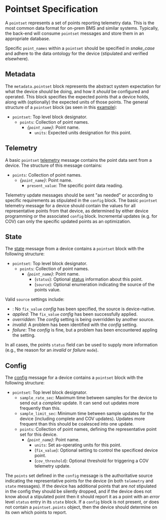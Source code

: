 # Pointset Specification

A `pointset` represents a set of points reporting telemetry data. This is the most common data
format for on-prem BMS and similar systems. Typically, the back-end will consume `pointset` messages
and store them in an appropriate database.

Specific `point_names` within a `pointset` should be specified in _snake_case_ and adhere to the
data ontology for the device (stipulated and verified elsewhere).

## Metadata

The `metadata.pointset` block represents the abstract system expectation for what the device
_should_ be doing, and how it _should_ be configured and operated. This block specifies the
expected points that a device holds, along with (optionally) the expected units of those points.
The general structure of a `pointset` block (as seen in this
[example](../schema/metadata.tests/example.json)):

* `pointset`: Top level block designator.
  * `points`: Collection of point names.
    * _{`point_name`}_: Point name.
      * `units`: Expected units designation for this point.

## Telemetry

A basic `pointset` [telemetry](../schema/pointset.tests/example.json) message contains
the point data sent from a device. The structure of this message contains:

* `points`: Collection of point names.
  * _{`point_name`}_: Point name.
    * `present_value`: The specific point data reading.

Telemetry update messages should be sent "as needed" or according to specific requirements as
stipulated in the `config` block. The basic `pointset` telemetry message for a device should
contain the values for all representative points from that device, as determined by either
device programming or the associated `config` block. Incremental updates (e.g. for COV) can
only the specific updated points as an optimization.

## State

The [state](../schema/state.tests/example.json) message from a device contains a `pointset`
block with the following structure:

* `pointset`: Top level block designator.
  * `points`: Collection of point names.
    * _{`point_name`}_: Point name.
      * (`status`): Optional [status](status.md) information about this point.
      * (`source`): Optional enumeration indicating the source of the points value.

Valid `source` settings include:
* _<empty>_: No `fix_value` _config_ has been specified, the source is device-native.
* _applied_: The `fix_value` _config_ has been successfully applied.
* _overridden_: The _config_ setting is being overridden by another source.
* _invalid_: A problem has been identified with the _config_ setting.
* _failure_: The _config_ is fine, but a problem has been encountered appling the setting.

In all cases, the points `status` field can be used to supply more information (e.g., the
reason for an _invalid_ or _failure_ `mode`).

## Config

The [config](../schema/config.tests/example.json) message for a device contains a `pointset`
block with the following structure:

* `pointset`: Top level block designator.
  * `sample_rate_sec`: Maximum time between samples for the device to send out a _complete_
  update. It can send out updates more frequently than this.
  * `sample_limit_sec`: Minimum time between sample updates for the device (including complete
  and COV updates). Updates more frequent than this should be coalesced into one update.
  * `points`: Collection of point names, defining the representative point set for this device.
    * _{`point_name`}_: Point name.
      * `units`: Set as-operating units for this point.
      * (`fix_value`): Optional setting to control the specificed device point.
      * (`cov_threshold`):  Optional threshold for triggering a COV telemetry update.

The `points` set defined in the `config` message is the authoritative source indicating the
representative points for the device (in both `telemetry` and `state` messages). If the device
has additional points that are _not_ stipulated in the config they should be silently dropped,
and if the device does not know about a stipulated point then it should report it as a point
with an _error_ level `status` entry in its `state` block. If a `config` block is not present,
or does not contain a `pointset.points` object, then the device should determine on its own
which points to report.
